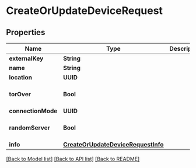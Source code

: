 # CreateOrUpdateDeviceRequest

## Properties
Name | Type | Description | Notes
------------ | ------------- | ------------- | -------------
**externalKey** | **String** |  | [optional] 
**name** | **String** |  | [optional] 
**location** | **UUID** |  | [optional] 
**torOver** | **Bool** |  | [optional] [default to false]
**connectionMode** | **UUID** |  | [optional] 
**randomServer** | **Bool** |  | [optional] [default to false]
**info** | [**CreateOrUpdateDeviceRequestInfo**](CreateOrUpdateDeviceRequestInfo.md) |  | [optional] 

[[Back to Model list]](../README.md#documentation-for-models) [[Back to API list]](../README.md#documentation-for-api-endpoints) [[Back to README]](../README.md)



